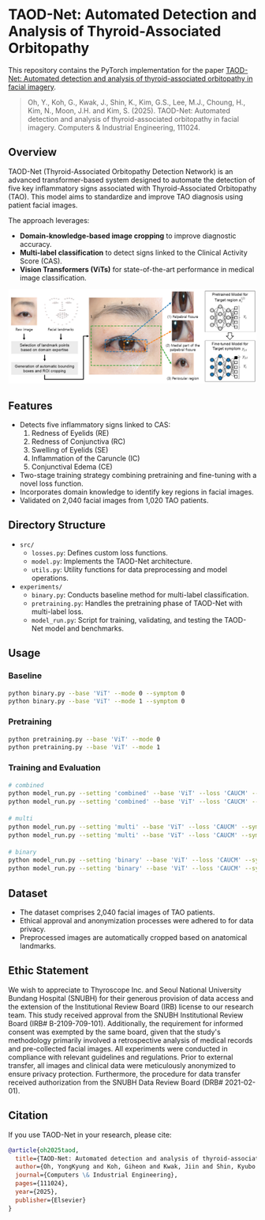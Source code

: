 # TAOD-Net: Automated Detection and Analysis of Thyroid-Associated Orbitopathy
This repository contains the PyTorch implementation for the paper [TAOD-Net: Automated detection and analysis of thyroid-associated orbitopathy in facial imagery](https://www.sciencedirect.com/science/article/pii/S0360835225001706?via%3Dihub).

> Oh, Y., Koh, G., Kwak, J., Shin, K., Kim, G.S., Lee, M.J., Choung, H., Kim, N., Moon, J.H. and Kim, S. (2025). TAOD-Net: Automated detection and analysis of thyroid-associated orbitopathy in facial imagery. Computers & Industrial Engineering, 111024.

## Overview
TAOD-Net (Thyroid-Associated Orbitopathy Detection Network) is an advanced transformer-based system designed to automate the detection of five key inflammatory signs associated with Thyroid-Associated Orbitopathy (TAO). This model aims to standardize and improve TAO diagnosis using patient facial images.

The approach leverages:
- **Domain-knowledge-based image cropping** to improve diagnostic accuracy.
- **Multi-label classification** to detect signs linked to the Clinical Activity Score (CAS).
- **Vision Transformers (ViTs)** for state-of-the-art performance in medical image classification.

![overview](assets/overview_new.png)

## Features
- Detects five inflammatory signs linked to CAS:
  1. Redness of Eyelids (RE)
  2. Redness of Conjunctiva (RC)
  3. Swelling of Eyelids (SE)
  4. Inflammation of the Caruncle (IC)
  5. Conjunctival Edema (CE)
- Two-stage training strategy combining pretraining and fine-tuning with a novel loss function.
- Incorporates domain knowledge to identify key regions in facial images.
- Validated on 2,040 facial images from 1,020 TAO patients.

## Directory Structure
- `src/`
  - `losses.py`: Defines custom loss functions.
  - `model.py`: Implements the TAOD-Net architecture.
  - `utils.py`: Utility functions for data preprocessing and model operations.
- `experiments/`
  - `binary.py`: Conducts baseline method for multi-label classification.
  - `pretraining.py`: Handles the pretraining phase of TAOD-Net with multi-label loss.
  - `model_run.py`: Script for training, validating, and testing the TAOD-Net model and benchmarks.

## Usage
### Baseline
```bash
python binary.py --base 'ViT' --mode 0 --symptom 0
python binary.py --base 'ViT' --mode 1 --symptom 0
```

### Pretraining
```bash
python pretraining.py --base 'ViT' --mode 0 
python pretraining.py --base 'ViT' --mode 1 
```

### Training and Evaluation
```bash
# combined
python model_run.py --setting 'combined' --base 'ViT' --loss 'CAUCM' --symptom 0 --domain 
python model_run.py --setting 'combined' --base 'ViT' --loss 'CAUCM' --symptom 0 --no-domain

# multi
python model_run.py --setting 'multi' --base 'ViT' --loss 'CAUCM' --symptom 0 --domain 
python model_run.py --setting 'multi' --base 'ViT' --loss 'CAUCM' --symptom 0 --no-domain 

# binary
python model_run.py --setting 'binary' --base 'ViT' --loss 'CAUCM' --symptom 0 --domain 
python model_run.py --setting 'binary' --base 'ViT' --loss 'CAUCM' --symptom 0 --no-domain     
```

## Dataset
- The dataset comprises 2,040 facial images of TAO patients.
- Ethical approval and anonymization processes were adhered to for data privacy.
- Preprocessed images are automatically cropped based on anatomical landmarks.

## Ethic Statement
We wish to appreciate to Thyroscope Inc. and Seoul National University Bundang Hospital (SNUBH) for their generous provision of data access and the extension of the Institutional Review Board (IRB) license to our research team. This study received approval from the SNUBH Institutional Review Board (IRB\# B-2109-709-101). Additionally, the requirement for informed consent was exempted by the same board, given that the study's methodology primarily involved a retrospective analysis of medical records and pre-collected facial images. 
All experiments were conducted in compliance with relevant guidelines and regulations. Prior to external transfer, all images and clinical data were meticulously anonymized to ensure privacy protection. Furthermore, the procedure for data transfer received authorization from the SNUBH Data Review Board (DRB\# 2021-02-01).

## Citation
If you use TAOD-Net in your research, please cite:
```bibtex
@article{oh2025taod,
  title={TAOD-Net: Automated detection and analysis of thyroid-associated orbitopathy in facial imagery},
  author={Oh, YongKyung and Koh, Giheon and Kwak, Jiin and Shin, Kyubo and Kim, Gi-Soo and Lee, Min Joung and Choung, Hokyung and Kim, Namju and Moon, Jae Hoon and Kim, Sungil},
  journal={Computers \& Industrial Engineering},
  pages={111024},
  year={2025},
  publisher={Elsevier}
}
```
